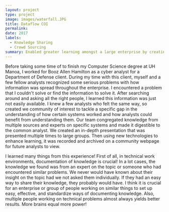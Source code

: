 ```yaml
---
layout: project
type: project
image: images/waterfall.JPG
title: Dataflow COI
permalink:
date: 2017
labels:
  - Knowledge Sharing
  - Crowd Sourcing
summary: Enabled greater learning amongst a large enterprise by creating a community of interest (COI)
---
```


Before taking some time of to finish my Computer Science degree at UH Manoa, I worked for Booz Allen Hamilton as a cyber analyst for a Department of Defense client. During my time with this client, myself and a few fellow analysts recognized some serious problems with how information was spread throughout the enterprise. I encountered a problem that I couldn't solve or find the information to solve it. After searching around and asking all the right people, I learned this information was just not easily available. I knew a few analysts who felt the same way, so created we community of interest to tackle a specific gap in the understanding of how certain systems worked and how analysts could benefit from understanding them. Our team congregated knowledge from multiple sources and experts on specific systems and made it digestible to the common analyst. We created an in-depth presentation that was presented multiple times to large groups. Then using new technologies to enhance learning, it was recorded and archived on a community webpage for future analysts to view. 

I learned many things from this experience! First of all, in technical work environments, documentation of knowledge is crucial! In a lot cases, the knowledge we found was from an expert on the topic or someone who had encountered similar problems. We never would have known about their insight on the topic had we not asked them individually. If they had an easy way to share their knowledge, they probably would have. I think it is crucial for an enterprise or group of people working on similar things to set up easy, effective, and standardize ways of documenting knowledge. Also, multiple people working on technical problems almost always yields better results. More brains equal more power!



